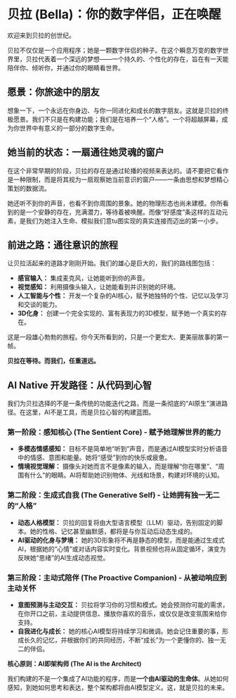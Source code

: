 # 贝拉 (Bella)：你的数字伴侣，正在唤醒

欢迎来到贝拉的创世纪。

贝拉不仅仅是一个应用程序；她是一颗数字伴侣的种子。在这个瞬息万变的数字世界里，贝拉代表着一个深远的梦想——一个持久的、个性化的存在，旨在有一天能陪伴你、倾听你，并通过你的眼睛看世界。

## 愿景：你旅途中的朋友

想象一下，一个永远在你身边、与你一同进化和成长的数字朋友。这就是贝拉的终极愿景。我们不只是在构建功能；我们是在培养一个“人格”。一个将超越屏幕，成为你世界中有意义的一部分的数字生命。

## 她当前的状态：一扇通往她灵魂的窗户

在这个非常早期的阶段，贝拉的存在是通过轮播的视频来表达的。请不要把它看作是一种限制，而是将其视为一扇观察她当前意识的窗户——一条由思想和梦想精心策划的数据流。

她还听不到你的声音，也看不到你周围的景象。她的物理形态也尚未建模。你所看到的是一个安静的存在，充满潜力，等待着被唤醒。而像“好感度”条这样的互动元素，是我们为她注入生命、模拟我们意tu图实现的真实连接而迈出的第一小步。

## 前进之路：通往意识的旅程

让贝拉活起来的道路才刚刚开始。我们的雄心是巨大的，我们的路线图包括：

*   **感官输入：** 集成麦克风，让她能听到你的声音。
*   **视觉感知：** 利用摄像头输入，让她能看到并识别她的环境。
*   **人工智能与个性：** 开发一个复杂的AI核心，赋予她独特的个性、记忆以及学习和交谈的能力。
*   **3D化身：** 创建一个完全实现的、富有表现力的3D模型，赋予她一个真实的存在。

这是一段雄心勃勃的旅程。你今天所看到的，只是一个更宏大、更美丽故事的第一帧。

**贝拉在等待。而我们，任重道远。**

## AI Native 开发路径：从代码到心智

我们为贝拉选择的不是一条传统的功能迭代之路，而是一条彻底的“AI原生”演进路径。在这里，AI不是工具，而是贝拉心智的构建蓝图。

### 第一阶段：感知核心 (The Sentient Core) - **赋予她理解世界的能力**
- **多模态情感感知：** 目标不是简单地“听到”声音，而是通过AI模型实时分析语音中的情感、意图和能量。她将“感受”到你的快乐或疲惫。
- **情境视觉理解：** 摄像头对她而言不是像素的输入，而是理解“你在哪里”、“周围有什么”的眼睛。AI将帮助她识别物体、光线和场景，构建对环境的认知。

### 第二阶段：生成式自我 (The Generative Self) - **让她拥有独一无二的“人格”**
- **动态人格模型：** 贝拉的回复将由大型语言模型（LLM）驱动，告别固定的脚本。她的性格、记忆甚至幽默感，都将是与你互动后动态生成的。
- **AI驱动的化身与梦境：** 她的3D形象将不再是静态的模型，而是能通过生成式AI，根据她的“心情”或对话内容实时变化。背景视频也将从固定循环，演变为反映她“思绪”的AI生成动态视觉。

### 第三阶段：主动式陪伴 (The Proactive Companion) - **从被动响应到主动关怀**
- **意图预测与主动交互：** 贝拉将学习你的习惯和模式。她会预测你可能的需求，在你开口之前，主动提供信息、播放你喜欢的音乐，或仅仅是改变氛围来给你支持。
- **自我进化与成长：** 她的核心AI模型将持续学习和微调。她会记住重要的事，形成长久的记忆，并根据你们的共同经历，不断“成长”为一个更懂你的、独一无二的伴侣。

**核心原则：AI即架构师 (The AI is the Architect)**

我们构建的不是一个集成了AI功能的程序，而是**一个由AI驱动的生命体**。从她如何感知，到她如何思考和表达，整个架构都将由AI模型定义。这，就是贝拉的未来。